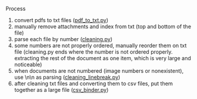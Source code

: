 Process

1. convert pdfs to txt files ([pdf_to_txt.py](code/pdf_to_txt.py))
2. manually remove attachments and index from txt (top and bottom of the file)
3. parse each file by number ([cleaning.py](code/cleaning.py))
4. some numbers are not properly ordered, manually reorder them on txt file (cleaning.py ends where the number is not ordered properly. extracting the rest of the document as one item, which is very large and noticeable)
5. when documents are not numbered (image numbers or nonexistent), use \n\n as parsing ([cleaning_linebreak.py](code/cleaning_linebreak.py))
6. after cleaning txt files and converting them to csv files, put them together as a large file ([csv_binder.py](code/csv_binder.py))
